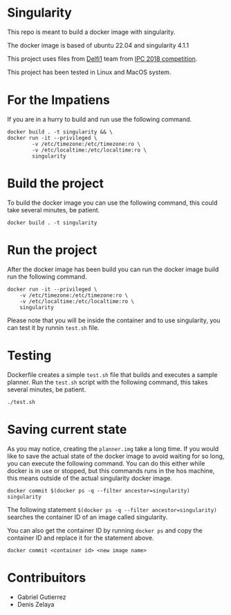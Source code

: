 # Singularity
This repo is meant to build a docker image with singularity.

The docker image is based of ubuntu 22.04 and singularity 4.1.1

This project uses files from [Delfi1](https://bitbucket.org/ipc2018-classical/team23/src/ipc-2018-seq-opt/) team from [IPC 2018 competition](https://ipc2018-classical.bitbucket.io/#planners).

This project has been tested in Linux and MacOS system.

# For the Impatiens
If you are in a hurry to build and run use the following command.

```
docker build . -t singularity && \
docker run -it --privileged \
        -v /etc/timezone:/etc/timezone:ro \
        -v /etc/localtime:/etc/localtime:ro \
        singularity
```

# Build the project
To build the docker image you can use the following command, this could take several minutes, be patient.

```
docker build . -t singularity
```

# Run the project
After the docker image has been build you can run the docker image build run the following command.

```
docker run -it --privileged \
    -v /etc/timezone:/etc/timezone:ro \
    -v /etc/localtime:/etc/localtime:ro \
    singularity
```

Please note that you will be inside the container and to use singularity, you can test it by runnin `test.sh` file.

# Testing
Dockerfile creates a simple `test.sh` file that builds and executes a sample planner.
Run the `test.sh` script with the following command, this takes several minutes, be patient.

```
./test.sh
```

# Saving current state
As you may notice, creating the `planner.img` take a long time. If you would like to save the actual state of the docker image to avoid waiting for so long, you can execute the following command. You can do this either while docker is in use or stopped, but this commands runs in the hos machine, this means outside of the actual singularity docker image.

```
docker commit $(docker ps -q --filter ancestor=singularity) singularity
```

The following statement `$(docker ps -q --filter ancestor=singularity)` searches the container ID of an image called singularity.

You can also get the container ID by running `docker ps` and copy the container ID and replace it for the statement above.

```
docker commit <container id> <new image name>
```

# Contribuitors
- Gabriel Gutierrez
- Denis Zelaya
